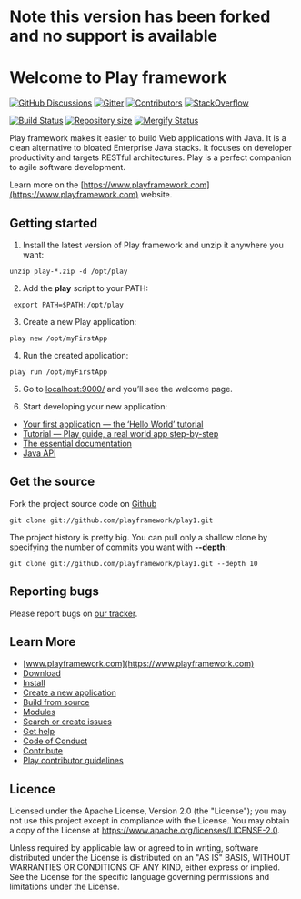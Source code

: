 # Note this version has been forked and no support is available


# Welcome to Play framework

[![GitHub Discussions](https://img.shields.io/github/discussions/playframework/play1?&logo=github&color=brightgreen)](https://github.com/playframework/play1/discussions)
[![Gitter](https://img.shields.io/gitter/room/playframework/play1)](https://gitter.im/playframework/play1)
[![Contributors](https://img.shields.io/github/contributors/playframework/play1)](https://github.com/playframework/play1/graphs/contributors)
[![StackOverflow](https://img.shields.io/static/v1?label=stackoverflow&logo=stackoverflow&logoColor=fe7a16&color=brightgreen&message=playframework)](https://stackoverflow.com/tags/playframework)

[![Build Status](https://github.com/playframework/play1/actions/workflows/build-test.yml/badge.svg)](https://github.com/playframework/play1/actions/workflows/build-test.yml)
[![Repository size](https://img.shields.io/github/repo-size/playframework/play1.svg?logo=git)](https://github.com/playframework/play1)
[![Mergify Status](https://img.shields.io/endpoint.svg?url=https://api.mergify.com/v1/badges/playframework/play1&style=flat)](https://mergify.com)


Play framework makes it easier to build Web applications with Java. It is a clean alternative to bloated Enterprise Java stacks. It focuses on developer productivity and targets RESTful architectures. Play is a perfect companion to agile software development.

Learn more on the [https://www.playframework.com](https://www.playframework.com) website.

## Getting started

1. Install the latest version of Play framework and unzip it anywhere you want:
```
unzip play-*.zip -d /opt/play
```
2. Add the **play** script to your PATH:
```
 export PATH=$PATH:/opt/play
```
3. Create a new Play application:
```
play new /opt/myFirstApp
```
4. Run the created application:
```
play run /opt/myFirstApp
```
5. Go to [localhost:9000/](http://localhost:9000) and you’ll see the welcome page.

6. Start developing your new application:

* [Your first application — the ‘Hello World’ tutorial](https://www.playframework.com/documentation/1.5.x/firstapp)
* [Tutorial — Play guide, a real world app step-by-step](https://www.playframework.com/documentation/1.5.x/guide1)
* [The essential documentation](https://www.playframework.com/documentation/1.5.x/home)
* [Java API](https://www.playframework.com/documentation/1.5.x/api/index.html)

## Get the source

Fork the project source code on [Github](http://github.com/playframework/play)

```
git clone git://github.com/playframework/play1.git
```

The project history is pretty big. You can pull only a shallow clone by specifying the number of commits you want with **--depth**:

```
git clone git://github.com/playframework/play1.git --depth 10
```

## Reporting bugs

Please report bugs on [our tracker](https://github.com/playframework/play1/issues).

## Learn More

* [www.playframework.com](https://www.playframework.com)
* [Download](https://www.playframework.com/download)
* [Install](https://www.playframework.com/documentation/1.5.x/install)
* [Create a new application](https://www.playframework.com/documentation/1.5.x/guide1)
* [Build from source](https://www.playframework.com/documentation/1.5.x/install#build)
* [Modules](https://www.playframework.com/modules)
* [Search or create issues](http://play.lighthouseapp.com/projects/57987-play-framework)
* [Get help](http://stackoverflow.com/questions/tagged/playframework)
* [Code of Conduct](https://www.playframework.com/conduct)
* [Contribute](https://github.com/playframework/play1/wiki/Contributor-guide)
* [Play contributor guidelines](https://www.playframework.com/contributing)

## Licence

Licensed under the Apache License, Version 2.0 (the "License"); you may not use this project except in compliance with the License. You may obtain a copy of the License at https://www.apache.org/licenses/LICENSE-2.0.

Unless required by applicable law or agreed to in writing, software distributed under the License is distributed on an "AS IS" BASIS, WITHOUT WARRANTIES OR CONDITIONS OF ANY KIND, either express or implied. See the License for the specific language governing permissions and limitations under the License.
